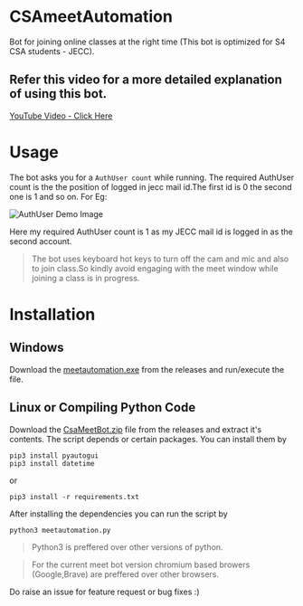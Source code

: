 # CSAmeetAutomation
Bot for joining online classes at the right time (This bot is optimized for S4 CSA students -  JECC).

## Refer this video for a more detailed explanation of using this bot.
[YouTube Video - Click Here](https://youtu.be/mx6fBHsQoXk)

# Usage 
The bot asks you for a ```AuthUser count``` while running. The required AuthUser count is the the position of logged in jecc mail id.The first id is 0 the second one is 1 and so on. For Eg:


![AuthUser Demo Image](https://user-images.githubusercontent.com/66511659/118859741-337a8600-b8f8-11eb-88e6-e44b50b3b628.jpeg)

Here my required AuthUser count is 1 as my JECC mail id is logged in as the second account.

> The bot uses keyboard hot keys to turn off the cam and mic and also to join class.So kindly avoid engaging with the meet window while joining a class is in progress.


# Installation

## Windows 

Download the [meetautomation.exe](https://github.com/TheAmalShibu/CSAmeetAutomation/releases/download/v1.01/meetautomation.exe) from the releases and run/execute the file.

## Linux or Compiling Python Code

Download the [CsaMeetBot.zip](https://github.com/TheAmalShibu/CSAmeetAutomation/releases/download/v1.01/CsaMeetBot.zip) file from the releases and extract it's contents.
The script depends or certain packages. You can install them by
```
pip3 install pyautogui
pip3 install datetime
```
or
```
pip3 install -r requirements.txt
```
After installing the dependencies you can run the script by
```
python3 meetautomation.py
```
> Python3 is preffered over other versions of python.

> For the current meet bot version chromium based browers (Google,Brave) are preffered over other browsers.

Do raise an issue for feature request or bug fixes :)
